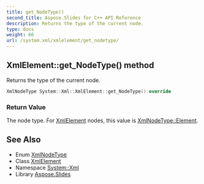 ```yaml
---
title: get_NodeType()
second_title: Aspose.Slides for C++ API Reference
description: Returns the type of the current node.
type: docs
weight: 66
url: /system.xml/xmlelement/get_nodetype/
---
```

## XmlElement::get_NodeType() method


Returns the type of the current node.

```cpp
XmlNodeType System::Xml::XmlElement::get_NodeType() override
```


### Return Value

The node type. For [XmlElement](../) nodes, this value is [XmlNodeType::Element](../../xmlnodetype/).

## See Also

* Enum [XmlNodeType](../../xmlnodetype/)
* Class [XmlElement](../)
* Namespace [System::Xml](../../)
* Library [Aspose.Slides](../../../)